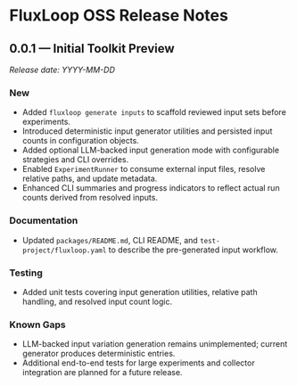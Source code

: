 # FluxLoop OSS Release Notes

## 0.0.1 — Initial Toolkit Preview

_Release date: YYYY-MM-DD_

### New
- Added `fluxloop generate inputs` to scaffold reviewed input sets before experiments.
- Introduced deterministic input generator utilities and persisted input counts in configuration objects.
- Added optional LLM-backed input generation mode with configurable strategies and CLI overrides.
- Enabled `ExperimentRunner` to consume external input files, resolve relative paths, and update metadata.
- Enhanced CLI summaries and progress indicators to reflect actual run counts derived from resolved inputs.

### Documentation
- Updated `packages/README.md`, CLI README, and `test-project/fluxloop.yaml` to describe the pre-generated input workflow.

### Testing
- Added unit tests covering input generation utilities, relative path handling, and resolved input count logic.

### Known Gaps
- LLM-backed input variation generation remains unimplemented; current generator produces deterministic entries.
- Additional end-to-end tests for large experiments and collector integration are planned for a future release.
